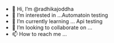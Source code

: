 - 👋 Hi, I’m @radhikajoddha
- 👀 I’m interested in ...Automatoin testing  
- 🌱 I’m currently learning ... Api testing
- 💞️ I’m looking to collaborate on ...
- 📫 How to reach me ...

<!---
radhikajoddha/radhikajoddha is a ✨ special ✨ repository because its `README.md` (this file) appears on your GitHub profile.
You can click the Preview link to take a look at your changes.
--->
